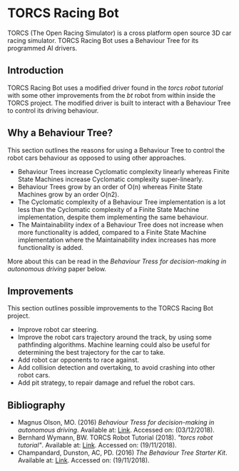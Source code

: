# TORCS Racing Bot
TORCS (The Open Racing Simulator) is a cross platform open source 3D car racing simulator. TORCS Racing Bot uses a Behaviour Tree for its programmed AI drivers.

## Introduction
TORCS Racing Bot uses a modified driver found in the *torcs robot tutorial* with some other improvements from the *bt* robot from within inside the TORCS project. The modified driver is built to interact with a Behaviour Tree to control its driving behaviour.

## Why a Behaviour Tree?
This section outlines the reasons for using a Behaviour Tree to control the robot cars behaviour as opposed to using other approaches.  
* Behaviour Trees increase Cyclomatic complexity linearly whereas Finite State Machines increase Cyclomatic complexity super-linearly.
* Behaviour Trees grow by an order of O(n) whereas Finite State Machines grow by an order O(n2).
* The Cyclomatic complexity of a Behaviour Tree implementation is a lot less than the Cyclomatic complexity of a Finite State Machine implementation, despite them implementing the same behaviour.
* The Maintainability index of a Behaviour Tree does not increase when more functionality is added, compared to a Finite State Machine implementation where the Maintainability index increases has more functionality is added.

More about this can be read in the *Behaviour Tress for decision-making in autonomous driving* paper below.  

## Improvements
This section outlines possible improvements to the TORCS Racing Bot project.
* Improve robot car steering.
* Improve the robot cars trajectory around the track, by using some pathfinding algorithms. Machine learning could also be useful for determining the best trajectory for the car to take.
* Add robot car opponents to race against.
* Add collision detection and overtaking, to avoid crashing into other robot cars.
* Add pit strategy, to repair damage and refuel the robot cars.

## Bibliography
* Magnus Olson, MO. (2016) *Behaviour Tress for decision-making in autonomous driving*. Available at: [Link](http://www.diva-portal.org/smash/get/diva2:907048/FULLTEXT01.pdf). Accessed on: (03/12/2018).
* Bernhard Wymann, BW. TORCS Robot Tutorial (2018). *"torcs robot tutorial"*. Available at: [Link](http://www.berniw.org/tutorials/robot/tutorial.html). Accessed on: (19/11/2018).
* Champandard, Dunston, AC, PD. (2016) *The Behaviour Tree Starter Kit*. Available at: [Link](http://www.gameaipro.com/GameAIPro/GameAIPro_Chapter06_The_Behavior_Tree_Starter_Kit.pdf). Accessed on: (19/11/2018).
